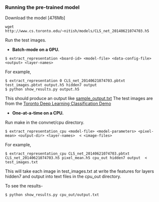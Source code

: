 ### Running the pre-trained model
Download the model [476Mb]
```
wget http://www.cs.toronto.edu/~nitish/models/CLS_net_20140621074703.h5
```

Run the test images.

- **Batch-mode on a GPU.**
```
$ extract_representation <board-id> <model-file> <data-config-file> <output> <layer-names>
```
For example,
```
$ extract_representation 0 CLS_net_20140621074703.pbtxt test_images.pbtxt output.h5 hidden7 output
$ python show_results.py output.h5
```
This should produce an output like [sample_output.txt](https://github.com/TorontoDeepLearning/convnet/blob/master/examples/imagenet/sample_output.txt) The test images are from the [Toronto Deep Learning Classification Demo](http://deeplearning.cs.toronto.edu/)

- **One-at-a-time on a CPU.**

Run make in the convnet/cpu directory.
```
$ extract_representation_cpu <model-file> <model-parameters> <pixel-mean> <output-dir> <layer-names>  < <image-files>
```
For example,
```
$ extract_representation_cpu CLS_net_20140621074703.pbtxt CLS_net_20140621074703.h5 pixel_mean.h5 cpu_out hidden7 output  < test_images.txt
```
This will take each image in test_images.txt at write the features for layers
hidden7 and output into text files in the cpu_out directory.

To see the results-
```
$ python show_results.py cpu_out/output.txt
```
